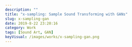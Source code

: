 ```yaml
---
description: ""
title: "x-sampling: Sample Sound Transforming with GANs"
slug: x-sampling-gan
date: 2019-8-22 23:20:16
category: Work
tags: [Sound Art, GAN]
keyVisual: /images/works/x-sampling-gan.png
---
```

